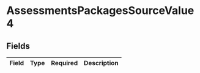 # AssessmentsPackagesSourceValue4


## Fields

| Field       | Type        | Required    | Description |
| ----------- | ----------- | ----------- | ----------- |